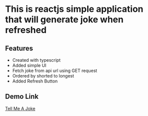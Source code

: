 # This is reactjs simple application that will generate joke when refreshed

## Features
- Created with typescript
- Added simple UI 
- Fetch joke from api url using GET request
- Ordered by shorted to longest
- Added Refresh Button

## Demo Link
[Tell Me A Joke](https://github.com)
